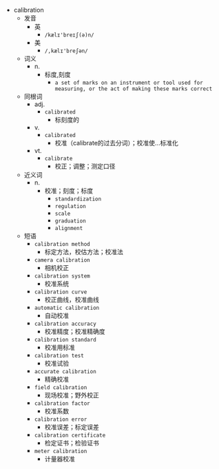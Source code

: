 - calibration
  - 发音
    - 英
      - `/kælɪ'breɪʃ(ə)n/`
    - 美
      - `/,kælɪ'breʃən/`
  - 词义
    - n.
      - 标度,刻度
        - `a set of marks on an instrument or tool used for measuring, or the act of making these marks correct`
  - 同根词
    - adj.
      - `calibrated`
        - 标刻度的
    - v.
      - `calibrated`
        - 校准（calibrate的过去分词）；校准使...标准化
    - vt.
      - `calibrate`
        - 校正；调整；测定口径
  - 近义词
    - n.
      - 校准；刻度；标度
        - `standardization`
        - `regulation`
        - `scale`
        - `graduation`
        - `alignment`
  - 短语
    - `calibration method`
      - 标定方法，校估方法；校准法 
    - `camera calibration`
      - 相机校正 
    - `calibration system`
      - 校准系统 
    - `calibration curve`
      - 校正曲线，校准曲线 
    - `automatic calibration`
      - 自动校准 
    - `calibration accuracy`
      - 校准精度；校准精确度 
    - `calibration standard`
      - 校准用标准 
    - `calibration test`
      - 校准试验 
    - `accurate calibration`
      - 精确校准 
    - `field calibration`
      - 现场校准；野外校正 
    - `calibration factor`
      - 校准系数 
    - `calibration error`
      - 校准误差；标定误差 
    - `calibration certificate`
      - 检定证书；检验证书 
    - `meter calibration`
      - 计量器校准 
